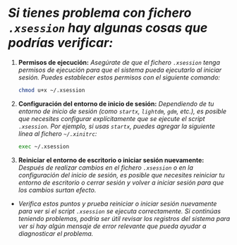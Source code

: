 <!-- Autor: Daniel Benjamin Perez Morales -->
<!-- GitHub: https://github.com/DanielBenjaminPerezMoralesDev13 -->
<!-- Gitlab: https://gitlab.com/DanielBenjaminPerezMoralesDev13 -->
<!-- Correo electrónico: danielperezdev@proton.me -->

# ***Si tienes problema con fichero `.xsession` hay algunas cosas que podrías verificar:***

1. **Permisos de ejecución:** *Asegúrate de que el fichero `.xsession` tenga permisos de ejecución para que el sistema pueda ejecutarlo al iniciar sesión. Puedes establecer estos permisos con el siguiente comando:*

   ```bash
   chmod u+x ~/.xsession
   ```

2. **Configuración del entorno de inicio de sesión:** *Dependiendo de tu entorno de inicio de sesión (como `startx`, `lightdm`, `gdm`, etc.), es posible que necesites configurar explícitamente que se ejecute el script `.xsession`. Por ejemplo, si usas `startx`, puedes agregar la siguiente línea al fichero `~/.xinitrc`:*

   ```bash
   exec ~/.xsession
   ```

3. **Reiniciar el entorno de escritorio o iniciar sesión nuevamente:** *Después de realizar cambios en el fichero `.xsession` o en la configuración del inicio de sesión, es posible que necesites reiniciar tu entorno de escritorio o cerrar sesión y volver a iniciar sesión para que los cambios surtan efecto.*

- *Verifica estos puntos y prueba reiniciar o iniciar sesión nuevamente para ver si el script `.xsession` se ejecuta correctamente. Si continúas teniendo problemas, podría ser útil revisar los registros del sistema para ver si hay algún mensaje de error relevante que pueda ayudar a diagnosticar el problema.*
